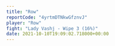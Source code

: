 ```yaml
---
title: "Row"
reportCode: "4yrtmDTNkwGfznvJ"
player: "Row"
fight: "Lady Vashj - Wipe 3 (16%)"
date: 2021-10-10T19:09:02.718000+00:00
---
```

